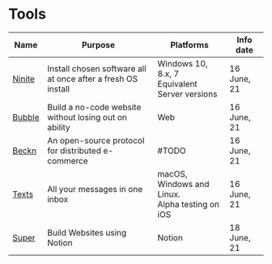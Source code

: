 # Tools

Name | Purpose | Platforms | Info date
| --- | --- | --- | --- |
[Ninite](https://ninite.com/) | Install chosen software all at once after a fresh OS install | Windows 10, 8.x, 7</br>Equivalent Server versions | 16 June, 21
[Bubble](https://bubble.io) | Build a no-code website without losing out on ability | Web | 16 June, 21
[Beckn](https://beckn.org/) | An open-source protocol for distributed e-commerce | #TODO | 16 June, 21
[Texts](http://texts.com/) | All your messages in one inbox | macOS, Windows and Linux.</br>Alpha testing on iOS | 16 June, 21
[Super](https://super.so/) | Build Websites using Notion | Notion | 18 June, 21
